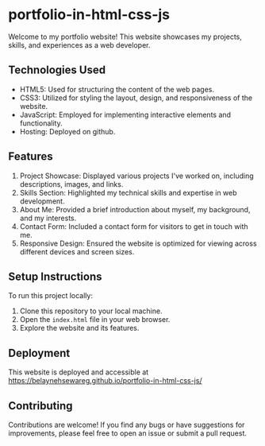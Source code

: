 # portfolio-in-html-css-js

Welcome to my portfolio website! This website showcases my projects, skills, and experiences as a web developer.

## Technologies Used

- HTML5: Used for structuring the content of the web pages.
- CSS3: Utilized for styling the layout, design, and responsiveness of the website.
- JavaScript: Employed for implementing interactive elements and functionality.
- Hosting: Deployed on github.
## Features

1. Project Showcase: Displayed various projects I've worked on, including descriptions, images, and links.
2. Skills Section: Highlighted my technical skills and expertise in web development.
3. About Me: Provided a brief introduction about myself, my background, and my interests.
4. Contact Form: Included a contact form for visitors to get in touch with me.
5. Responsive Design: Ensured the website is optimized for viewing across different devices and screen sizes.

## Setup Instructions

To run this project locally:

1. Clone this repository to your local machine.
2. Open the `index.html` file in your web browser.
3. Explore the website and its features.

## Deployment

This website is deployed and accessible at https://belaynehsewareg.github.io/portfolio-in-html-css-js/

## Contributing

Contributions are welcome! If you find any bugs or have suggestions for improvements, please feel free to open an issue or submit a pull request.

